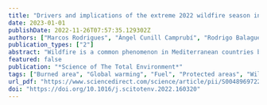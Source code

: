 ```yaml
---
title: "Drivers and implications of the extreme 2022 wildfire season in Southwest Europe"
date: 2023-01-01
publishDate: 2022-11-26T07:57:35.129302Z
authors: ["Marcos Rodrigues", "Àngel Cunill Camprubí", "Rodrigo Balaguer-Romano", "Celso J. Coco Megía", "Francisco Castañares", "Julien Ruffault", "Paulo M. Fernandes", "Víctor Resco de Dios"]
publication_types: ["2"]
abstract: "Wildfire is a common phenomenon in Mediterranean countries but the 2022 fire season has been extreme in southwest Europe (Portugal, Spain and France). Here we provide a preliminary but comprehensive analysis of 2022's wildfire season in southwest Europe. Burned area has exceeded the 2001–2021 median by a factor of 52 in some regions and large wildfires (>500 ha) started to occur in June–July, earlier than the traditional fire season. These anomalies were associated with record-breaking values of fuel dryness, atmospheric water demand and pyrometeorological conditions. Live fuel moisture content was below the historical minima for almost 50 % of the season in some regions. A few large wildfires were responsible for 82 % of the burned area and, in turn, 47 % of the area burned occurred in protected areas. Shrublands, transitional woodlands and conifer forests (but not eucalypt plantations) were the land cover types most affected by extreme fires. As climate change intensifies, we can expect such fire seasons to become the new normal in large parts of the continent, potentially leading to major negative impacts on rural economies. These results highlight the need for landscape level fuel management also in protected areas, to avoid fire-induced biodiversity losses and landscape scale degradation. Our results have important policy implications and indicate that fire prevention should be explicitly addressed within continental forest legislation and strategies."
featured: false
publication: "*Science of The Total Environment*"
tags: ["Burned area", "Global warming", "Fuel", "Protected areas", "Wildfire season", "Risk management"]
url_pdf: "https://www.sciencedirect.com/science/article/pii/S0048969722074204"
doi: "https://doi.org/10.1016/j.scitotenv.2022.160320"
---
```


